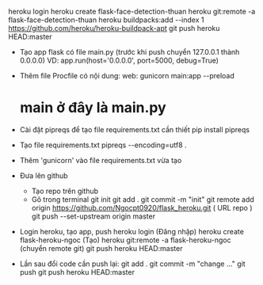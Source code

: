 heroku login
heroku create flask-face-detection-thuan
heroku git:remote -a flask-face-detection-thuan
heroku buildpacks:add --index 1 https://github.com/heroku/heroku-buildpack-apt
git push heroku HEAD:master


- Tạo app flask có file main.py (trước khi push chuyển 127.0.0.1 thành 0.0.0.0)
    VD: app.run(host='0.0.0.0', port=5000, debug=True)
- Thêm file Procfile có nội dung:
    web: gunicorn main:app --preload
    # main ở đây là main.py
- Cài đặt pipreqs để tạo file requirements.txt cần thiết
    pip install pipreqs
- Tạo file requirements.txt
    pipreqs --encoding=utf8 .
- Thêm 'gunicorn' vào file requirements.txt vừa tạo
- Đưa lên github
    + Tạo repo trên github
    + Gõ trong terminal
        git init
        git add .
        git commit -m "init"
        git remote add origin https://github.com/Ngocpt0920/flask_heroku.git ( URL repo )
        git push --set-upstream origin master

- Login heroku, tạo app, push
    heroku login (Đăng nhập)
    heroku create flask-heroku-ngoc (Tạo)
    heroku git:remote -a flask-heroku-ngoc (chuyển remote git)
    git push heroku HEAD:master

- Lần sau đổi code cần push lại:
    git add .
    git commit -m "change ..."
    git push
    git push heroku HEAD:master